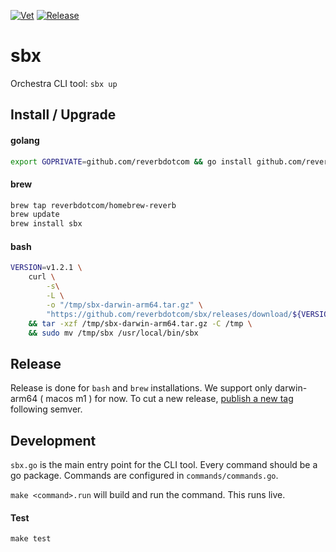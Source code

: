 [![Vet](https://github.com/reverbdotcom/sbx/actions/workflows/vet.yaml/badge.svg)](https://github.com/reverbdotcom/sbx/actions/workflows/vet.yaml)
[![Release](https://github.com/reverbdotcom/sbx/actions/workflows/release.yml/badge.svg)](https://github.com/reverbdotcom/sbx/actions/workflows/release.yml)

# sbx
Orchestra CLI tool: `sbx up`


## Install / Upgrade


#### golang

```bash
export GOPRIVATE=github.com/reverbdotcom && go install github.com/reverbdotcom/sbx@main
```


#### brew

```bash
brew tap reverbdotcom/homebrew-reverb
brew update
brew install sbx
```

#### bash

```bash
VERSION=v1.2.1 \
    curl \
        -s\
        -L \
        -o "/tmp/sbx-darwin-arm64.tar.gz" \
        "https://github.com/reverbdotcom/sbx/releases/download/${VERSION}/sbx-darwin-arm64.tar.gz" \
    && tar -xzf /tmp/sbx-darwin-arm64.tar.gz -C /tmp \
    && sudo mv /tmp/sbx /usr/local/bin/sbx
```
## Release

Release is done for `bash` and `brew` installations. We support only darwin-arm64 ( macos m1 ) for now.
To cut a new release, [publish a new tag](https://github.com/reverbdotcom/sbx/releases) following semver.

## Development

`sbx.go` is the main entry point for the CLI tool.
Every command should be a go package. Commands are
configured in `commands/commands.go`.


`make <command>.run` will build and run the command.
This runs live.

#### Test
`make test`

